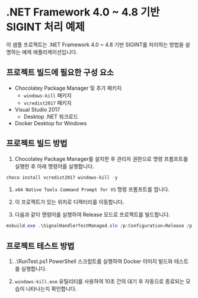 # .NET Framework 4.0 ~ 4.8 기반 SIGINT 처리 예제

이 샘플 프로젝트는 .NET Framework 4.0 ~ 4.8 기반 SIGINT를 처리하는 방법을 설명하는 예제 애플리케이션입니다.

## 프로젝트 빌드에 필요한 구성 요소

- Chocolatey Package Manager 및 추가 패키지
  - `windows-kill` 패키지
  - `vcredist2017` 패키지
- Visual Studio 2017
  - Desktop .NET 워크로드
- Docker Desktop for Windows

## 프로젝트 빌드 방법

1. Chocolatey Package Manager를 설치한 후 관리자 권한으로 명령 프롬프트를 실행한 후 아래 명령어를 실행합니다.

```powershell
choco install vcredist2017 windows-kill -y
```

1. `x64 Native Tools Command Prompt for VS` 명령 프롬프트를 엽니다.

1. 이 프로젝트가 있는 위치로 디렉터리를 이동합니다.

1. 다음과 같이 명령어를 실행하여 Release 모드로 프로젝트를 빌드합니다.

```powershell
msbuild.exe .\SignalHandlerTestManaged.sln /p:Configuration=Release /p:Platform="Any CPU"
```

## 프로젝트 테스트 방법

1. .\RunTest.ps1 PowerShell 스크립트를 실행하여 Docker 이미지 빌드와 테스트를 실행합니다.

1. `windows-kill.exe` 유틸리티를 사용하여 10초 간의 대기 후 자동으로 종료되는 모습이 나타나는지 확인합니다.
